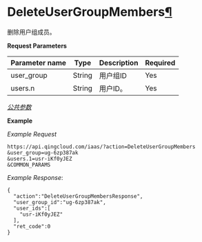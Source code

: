 ---
---

# DeleteUserGroupMembers[¶](#deleteusergroupmembers "永久链接至标题")

删除用户组成员。

**Request Parameters**

| Parameter name | Type | Description | Required |
| --- | --- | --- | --- |
| user_group | String | 用户组ID | Yes |
| users.n | String | 用户ID。 | Yes |

[_公共参数_](../../common/parameters.html#api-common-parameters)

**Example**

_Example Request_

```
https://api.qingcloud.com/iaas/?action=DeleteUserGroupMembers
&user_group=ug-6zp387ak
&users.1=usr-iKf0yJEZ
&COMMON_PARAMS
```

_Example Response_:

```
{
  "action":"DeleteUserGroupMembersResponse",
  "user_group_id":"ug-6zp387ak",
  "user_ids":[
    "usr-iKf0yJEZ"
  ],
  "ret_code":0
}
```
